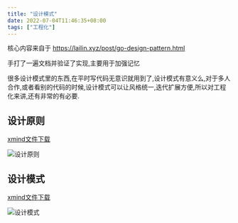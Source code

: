 ```yaml
---
title: "设计模式"
date: 2022-07-04T11:46:35+08:00
tags: ["工程化"]
---
```


核心内容来自于 https://lailin.xyz/post/go-design-pattern.html

手打了一遍文档并验证了实现,主要用于加强记忆

很多设计模式里的东西,在平时写代码无意识就用到了,设计模式有意义么,对于多人合作,或者看别的代码的时候,设计模式可以让风格统一,迭代扩展方便,所以对工程化来讲,还有非常的有必要.

## 设计原则

[xmind文件下载](http://inksnw.asuscomm.com:3001/blog/%E8%AE%BE%E8%AE%A1%E5%8E%9F%E5%88%99.xmind)

![设计原则](http://inksnw.asuscomm.com:3001/blog/%E8%AE%BE%E8%AE%A1%E5%8E%9F%E5%88%99.png)

## 设计模式
[xmind文件下载](http://inksnw.asuscomm.com:3001/blog/设计模式.xmind)

![设计模式](http://inksnw.asuscomm.com:3001/blog/%E8%AE%BE%E8%AE%A1%E6%A8%A1%E5%BC%8F.png)



